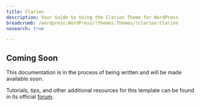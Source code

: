 ```yaml
---
title: Clarion
description: Your Guide to Using the Clarion Theme for WordPress
breadcrumb: /wordpress:WordPress/!themes:Themes/!clarion:Clarion
nosearch: true

---
```


Coming Soon
-----

This documentation is in the process of being written and will be made available soon. 

Tutorials, tips, and other additional resources for this template can be found in its official [forum][forum].

[forum]: http://www.rockettheme.com/forum/wordpress-theme-clarion/